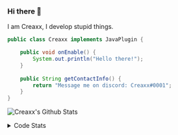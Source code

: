 ### Hi there 👋

I am Creaxx, I develop stupid things. 

```java
public class Creaxx implements JavaPlugin {

    public void onEnable() {
        System.out.println("Hello there!");
    }
    
    public String getContactInfo() {
        return "Message me on discord: Creaxx#0001";
    }
}
```

![Creaxx's Github Stats](https://github-readme-stats.vercel.app/api?username=CreaxxOG&show_icons=true&theme=dark&count_private=true)

<details>
  <summary>Code Stats</summary>

<!--START_SECTION:waka-->
![Code Time](http://img.shields.io/badge/Code%20Time-1%2C184%20hrs%2048%20mins-blue)

![Lines of code](https://img.shields.io/badge/From%20Hello%20World%20I%27ve%20Written-553.2%20thousand%20lines%20of%20code-blue)

**🐱 My GitHub Data** 

> 📦 66.3 kB Used in GitHub's Storage 
 > 
> 🏆 1,175 Contributions in the Year 2023
 > 
> 🚫 Not Opted to Hire
 > 
> 📜 4 Public Repositories 
 > 
> 🔑 2 Private Repositories 
 > 
**I'm an Early 🐤** 

```text
🌞 Morning                294 commits         ██░░░░░░░░░░░░░░░░░░░░░░░   07.43 % 
🌆 Daytime                1717 commits        ███████████░░░░░░░░░░░░░░   43.38 % 
🌃 Evening                1892 commits        ████████████░░░░░░░░░░░░░   47.80 % 
🌙 Night                  55 commits          ░░░░░░░░░░░░░░░░░░░░░░░░░   01.39 % 
```
📅 **I'm Most Productive on Saturday** 

```text
Monday                   472 commits         ███░░░░░░░░░░░░░░░░░░░░░░   11.93 % 
Tuesday                  531 commits         ███░░░░░░░░░░░░░░░░░░░░░░   13.42 % 
Wednesday                542 commits         ███░░░░░░░░░░░░░░░░░░░░░░   13.69 % 
Thursday                 625 commits         ████░░░░░░░░░░░░░░░░░░░░░   15.79 % 
Friday                   355 commits         ██░░░░░░░░░░░░░░░░░░░░░░░   08.97 % 
Saturday                 757 commits         █████░░░░░░░░░░░░░░░░░░░░   19.13 % 
Sunday                   676 commits         ████░░░░░░░░░░░░░░░░░░░░░   17.08 % 
```


📊 **This Week I Spent My Time On** 

```text
💬 Programming Languages: 
Java                     13 hrs 49 mins      ███████████████████████░░   93.09 % 
XML                      32 mins             █░░░░░░░░░░░░░░░░░░░░░░░░   03.68 % 
textmate                 14 mins             ░░░░░░░░░░░░░░░░░░░░░░░░░   01.62 % 
Kotlin                   4 mins              ░░░░░░░░░░░░░░░░░░░░░░░░░   00.55 % 
Properties               3 mins              ░░░░░░░░░░░░░░░░░░░░░░░░░   00.38 % 

🔥 Editors: 
IntelliJ                 14 hrs 51 mins      █████████████████████████   100.00 % 
```

**I Mostly Code in Java** 

```text
Java                     56 repos            ████████████████████░░░░░   81.16 % 
Kotlin                   8 repos             ███░░░░░░░░░░░░░░░░░░░░░░   11.59 % 
CSS                      2 repos             █░░░░░░░░░░░░░░░░░░░░░░░░   02.90 % 
TypeScript               2 repos             █░░░░░░░░░░░░░░░░░░░░░░░░   02.90 % 
EJS                      1 repo              ░░░░░░░░░░░░░░░░░░░░░░░░░   01.45 % 
```




 Last Updated on 12/04/2023 12:36:24 UTC
<!--END_SECTION:waka-->
</details>
